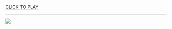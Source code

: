 
<a href="https://premium76.site?title=las_vegas_raiders_games&ref=13M">CLICK TO PLAY</a></h3>
<hr>

<a href="https://premium76.site?title=las_vegas_raiders_games&ref=13M"><img src="https://clearcache.store/games.png"></a>


